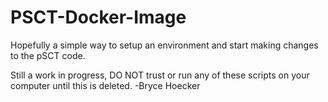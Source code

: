 # PSCT-Docker-Image
Hopefully a simple way to setup an environment and start making changes to the pSCT code.

Still a work in progress, DO NOT trust or run any of these scripts on your computer until this is deleted.  -Bryce Hoecker

